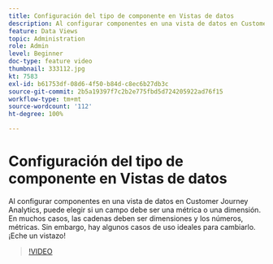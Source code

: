 ```yaml
---
title: Configuración del tipo de componente en Vistas de datos
description: Al configurar componentes en una vista de datos en Customer Journey Analytics, puede elegir si un campo debe ser una métrica o una dimensión. En muchos casos, las cadenas deben ser dimensiones y los números, métricas. Sin embargo, hay algunos casos de uso ideales para cambiarlo. ¡Eche un vistazo!
feature: Data Views
topic: Administration
role: Admin
level: Beginner
doc-type: feature video
thumbnail: 333112.jpg
kt: 7583
exl-id: b61753df-08d6-4f50-b84d-c8ec6b27db3c
source-git-commit: 2b5a19397f7c2b2e775fbd5d724205922ad76f15
workflow-type: tm+mt
source-wordcount: '112'
ht-degree: 100%

---
```


# Configuración del tipo de componente en Vistas de datos

Al configurar componentes en una vista de datos en Customer Journey Analytics, puede elegir si un campo debe ser una métrica o una dimensión. En muchos casos, las cadenas deben ser dimensiones y los números, métricas. Sin embargo, hay algunos casos de uso ideales para cambiarlo. ¡Eche un vistazo!

>[!VIDEO](https://video.tv.adobe.com/v/3412934/?quality=12&learn=on&captions=spa)
